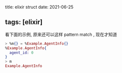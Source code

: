 title: elixir struct
date: 2021-06-25

tags: [elixir]
---

看下面的示例, 原来还可以这样 pattern match , 现在才知道

```elixir
> %m{} = %Example.AgentInfo{}
%Example.AgentInfo{
  agent_id: 0
}
> m
Example.AgentInfo
```





